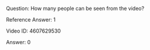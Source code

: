Question: How many people can be seen from the video?

Reference Answer: 1

Video ID: 4607629530

Answer: 0

